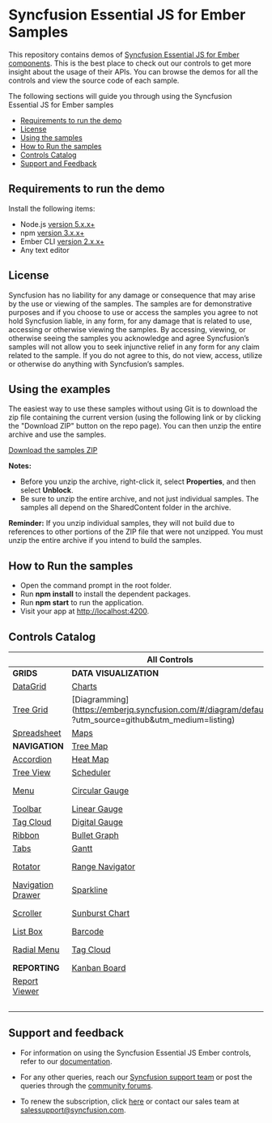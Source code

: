 # Syncfusion Essential JS for Ember Samples

This repository contains demos of [Syncfusion Essential JS for Ember components](https://www.syncfusion.com/products/jquery/emberjs). This is the best place to check out our controls to get more insight about the usage of their APIs. You can browse the demos for all the controls and view the source code of each sample.

The following sections will guide you through using the Syncfusion Essential JS for Ember samples

* [Requirements to run the demo](#requirements-to-run-the-demo)
* [License](#license)
* [Using the samples](#using-the-samples)
* [How to Run the samples](#how-to-run-the-samples)
* [Controls Catalog](#controls-catalog)
* [Support and Feedback](#support-and-feedback)

## Requirements to run the demo

Install the following items:

* Node.js [version 5.x.x+](https://nodejs.org/en/)
* npm  [version 3.x.x+](https://blog.npmjs.org/post/85484771375/how-to-install-npm)
* Ember CLI  [version 2.x.x+](https://ember-cli.com/)
* Any text editor

## License

Syncfusion has no liability for any damage or consequence that may arise by the use or viewing of the samples. The samples are for demonstrative purposes and if you choose to use or access the samples you agree to not hold Syncfusion liable, in any form, for any damage that is related to use, accessing or otherwise viewing the samples. By accessing, viewing, or otherwise seeing the samples you acknowledge and agree Syncfusion’s samples will not allow you to seek injunctive relief in any form for any claim related to the sample. If you do not agree to this, do not view, access, utilize or otherwise do anything with Syncfusion’s samples.

## <a name="using-the-samples"></a>Using the examples ##

The easiest way to use these samples without using Git is to download the zip file containing the current version (using the following link or by clicking the "Download ZIP" button on the repo page). You can then unzip the entire archive and use the samples.

   [Download the samples ZIP](../../archive/master.zip)

   **Notes:** 
   * Before you unzip the archive, right-click it, select **Properties**, and then select **Unblock**.
   * Be sure to unzip the entire archive, and not just individual samples. The samples all depend on the SharedContent folder in the archive.  


**Reminder:** If you unzip individual samples, they will not build due to references to other portions of the ZIP file that were not unzipped. You must unzip the entire archive if you intend to build the samples.

## How to Run the samples

* Open the command prompt in the root folder.
* Run **npm install** to install the dependent packages.
* Run **npm start** to run the application.
* Visit your app at [http://localhost:4200](http://localhost:4200).

## Controls Catalog

| | **All Controls** |  | |
| ------------- | --------------- | ----------- | ----------- |
| **GRIDS** | **DATA VISUALIZATION** | **LAYOUT** | **EDITORS** |
| [DataGrid](https://emberjq.syncfusion.com/#/grid/default?utm_source=github&utm_medium=listing) | [Charts](https://emberjq.syncfusion.com/#/chart/default?utm_source=github&utm_medium=listing) | [Splitter](https://emberjq.syncfusion.com/#/splitter/default?utm_source=github&utm_medium=listing) | [Text Box](https://emberjq.syncfusion.com/#/textboxes/default?utm_source=github&utm_medium=listing) |
| [Tree Grid](https://emberjq.syncfusion.com/#/treegrid/default?utm_source=github&utm_medium=listing) | [Diagramming](https://emberjq.syncfusion.com/#/diagram/default ?utm_source=github&utm_medium=listing) | [Dialog](https://emberjq.syncfusion.com/#/dialog/default?utm_source=github&utm_medium=listing) | [Autocomplete](https://emberjq.syncfusion.com/#/autocomplete/default?utm_source=github&utm_medium=listing) |
| [Spreadsheet](https://emberjq.syncfusion.com/#/spreadsheet/default?utm_source=github&utm_medium=listing) | [Maps](https://emberjq.syncfusion.com/#/map/default?utm_source=github&utm_medium=listing) | [File Explorer](https://emberjq.syncfusion.com/#/fileexplorer/default?utm_source=github&utm_medium=listing) | [Rich Text Box](https://emberjq.syncfusion.com/#/rte/default?utm_source=github&utm_medium=listing) |
| **NAVIGATION** | [Tree Map](https://emberjq.syncfusion.com/#/treemap/default?utm_source=github&utm_medium=listing) | [ListView](https://emberjq.syncfusion.com/#/listview/default?utm_source=github&utm_medium=listing) |[Rating](https://emberjq.syncfusion.com/#/rating/default?utm_source=github&utm_medium=listing) |
| [Accordion](https://emberjq.syncfusion.com/#/accordion/default?utm_source=github&utm_medium=listing) | [Heat Map](https://emberjq.syncfusion.com/#/heatmap/default?utm_source=github&utm_medium=listing) | [Tile View](https://emberjq.syncfusion.com/#/tileview/default?utm_source=github&utm_medium=listing) |  [Slider](https://emberjq.syncfusion.com/#/slider/default?utm_source=github&utm_medium=listing) |
| [Tree View](https://emberjq.syncfusion.com/#/treeview/default?utm_source=github&utm_medium=listing) | [Scheduler](https://emberjq.syncfusion.com/#/schedule/default?utm_source=github&utm_medium=listing) |**NOTIFICATION** |[Combo Box](https://emberjq.syncfusion.com/#/combobox/default?utm_source=github&utm_medium=listing) |
| [Menu](https://emberjq.syncfusion.com/#/menu/default?utm_source=github&utm_medium=listing) | [Circular Gauge](https://emberjq.syncfusion.com/#/circulargauge/default?utm_source=github&utm_medium=listing) | [Waiting Pop-up](https://emberjq.syncfusion.com/#/waitingpopup/default)| [Drop-Down List](https://emberjq.syncfusion.com/#/dropdownlist/default?utm_source=github&utm_medium=listing) |
| [Toolbar](https://emberjq.syncfusion.com/#/toolbar/default?utm_source=github&utm_medium=listing) | [Linear Gauge](https://emberjq.syncfusion.com/#/lineargauge/default?utm_source=github&utm_medium=listing) | [Progress Bar](https://emberjq.syncfusion.com/#/progressbar/default?utm_source=github&utm_medium=listing) |  [Radial Slider](https://emberjq.syncfusion.com/#/radialslider/default?utm_source=github&utm_medium=listing) |
| [Tag Cloud](https://emberjq.syncfusion.com/#/tagcloud/default?utm_source=github&utm_medium=listing) | [Digital Gauge](https://emberjq.syncfusion.com/#/digitalgauge/default?utm_source=github&utm_medium=listing) |  |[Upload Box](https://emberjq.syncfusion.com/#/uploadbox/default?utm_source=github&utm_medium=listing) |
| [Ribbon](https://emberjq.syncfusion.com/#/ribbon/default?utm_source=github&utm_medium=listing) | [Bullet Graph](https://emberjq.syncfusion.com/#/bulletgraph/default?utm_source=github&utm_medium=listing) | |[Button](https://emberjq.syncfusion.com/#/button/default?utm_source=github&utm_medium=listing) |
| [Tabs](https://emberjq.syncfusion.com/#/tab/default?utm_source=github&utm_medium=listing) | [Gantt](https://emberjq.syncfusion.com/#/gantt/default?utm_source=github&utm_medium=listing) | | [Toggle Button](https://emberjq.syncfusion.com/#/button/togglebutton?utm_source=github&utm_medium=listing) |
| [Rotator](https://emberjq.syncfusion.com/#/rotator/default?utm_source=github&utm_medium=listing) | [Range Navigator](https://emberjq.syncfusion.com/#/rangenavigator/default?utm_source=github&utm_medium=listing) | **FILE FORMAT LIBRARY** | [Split Button](https://emberjq.syncfusion.com/#/button/splitbutton?utm_source=github&utm_medium=listing) |
| [Navigation Drawer](https://emberjq.syncfusion.com/#/navigationdrawer/default?utm_source=github&utm_medium=listing) | [Sparkline](https://emberjq.syncfusion.com/#/sparkline/default?utm_source=github&utm_medium=listing) | [PDF Viewer](https://emberjq.syncfusion.com/#/pdfviewer/default?utm_source=github&utm_medium=listing) | [Check Box](https://emberjq.syncfusion.com/#/button/checkbox?utm_source=github&utm_medium=listing) |
| [Scroller](https://emberjq.syncfusion.com/#/scrollbar/default?utm_source=github&utm_medium=listing) | [Sunburst Chart](https://emberjq.syncfusion.com/#/sunburstchart/default?utm_source=github&utm_medium=listing) | **BUSINESS INTELLIGENCE** | [Color Picker](https://emberjq.syncfusion.com/#/colorpicker/default?utm_source=github&utm_medium=listing) |
| [List Box](https://emberjq.syncfusion.com/#/listbox/default?utm_source=github&utm_medium=listing) | [Barcode](https://emberjq.syncfusion.com/#/barcode/default?utm_source=github&utm_medium=listing) |[Pivot Grid](https://emberjq.syncfusion.com/#/pivotgrid/relational?utm_source=github&utm_medium=listing) |[Date Picker](https://emberjq.syncfusion.com/#/datepicker/default)  |
| [Radial Menu](https://emberjq.syncfusion.com/#/radialmenu/default?utm_source=github&utm_medium=listing) | [Tag Cloud](https://emberjq.syncfusion.com/#/tagcloud/default?utm_source=github&utm_medium=listing) | [Pivot Chart](https://emberjq.syncfusion.com/#/pivotchart/relational?utm_source=github&utm_medium=listing) | [Date Range Picker](https://emberjq.syncfusion.com/#/daterangepicker/default?utm_source=github&utm_medium=listing) |
| **REPORTING** | [Kanban Board](https://emberjq.syncfusion.com/#/kanban/default?utm_source=github&utm_medium=listing) | [Pivot Client](https://emberjq.syncfusion.com/#/pivotclient/relational?utm_source=github&utm_medium=listing) |[Time Picker](https://emberjq.syncfusion.com/#/timepicker/default?utm_source=github&utm_medium=listing) |
| [Report Viewer](https://emberjq.syncfusion.com/#/reportviewer/groupingaggregate?utm_source=github&utm_medium=listing) |  |[Pivot Gauge](https://emberjq.syncfusion.com/#/pivotgauge/relational?utm_source=github&utm_medium=listing) |[Date-Time Picker](https://emberjq.syncfusion.com/#/datetimepicker/default?utm_source=github&utm_medium=listing) |
|  |  | [Pivot Tree Map](https://emberjq.syncfusion.com/#/pivottreemap/olap?utm_source=github&utm_medium=listing) | [Signature](https://emberjq.syncfusion.com/#/signature/default?utm_source=github&utm_medium=listing) |

## Support and feedback

* For information on using the Syncfusion Essential JS Ember controls, refer to our [documentation](https://help.syncfusion.com/emberjs/overview).

* For any other queries, reach our [Syncfusion support team](https://www.syncfusion.com/support/directtrac/incidents/newincident?utm_source=github&utm_medium=listing) or post the queries through the [community forums](https://www.syncfusion.com/forums?utm_source=github&utm_medium=listing).

* To renew the subscription, click [here](https://www.syncfusion.com/sales/products?utm_source=github&utm_medium=listing) or contact our sales team at <salessupport@syncfusion.com>.
